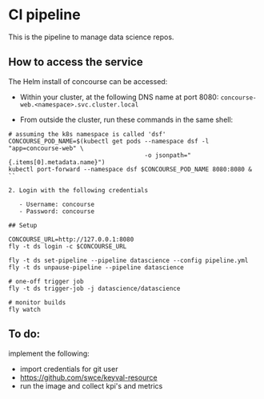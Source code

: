# CI pipeline

This is the pipeline to manage data science repos.

## How to access the service

The Helm install of concourse can be accessed:

  * Within your cluster, at the following DNS name at port 8080:  `concourse-web.<namespace>.svc.cluster.local`

  * From outside the cluster, run these commands in the same shell:
```
# assuming the k8s namespace is called 'dsf'
CONCOURSE_POD_NAME=$(kubectl get pods --namespace dsf -l "app=concourse-web" \
                                      -o jsonpath="{.items[0].metadata.name}")
kubectl port-forward --namespace dsf $CONCOURSE_POD_NAME 8080:8080 &
``

2. Login with the following credentials

   - Username: concourse
   - Password: concourse

## Setup
```

```
CONCOURSE_URL=http://127.0.0.1:8080
fly -t ds login -c $CONCOURSE_URL

fly -t ds set-pipeline --pipeline datascience --config pipeline.yml
fly -t ds unpause-pipeline --pipeline datascience

# one-off trigger job
fly -t ds trigger-job -j datascience/datascience

# monitor builds
fly watch
```

## To do:

implement the following:

  - import credentials for git user
  - https://github.com/swce/keyval-resource
  - run the image and collect kpi's and metrics
